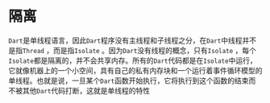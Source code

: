 # 隔离

`Dart`是单线程语言，因此`Dart`程序没有主线程和子线程之分，在`Dart`中线程并不是指`Thread` ，而是指`Isolate` 。因为`Dart`没有线程的概念，只有`Isolate` ，每个`Isolate`都是隔离的，并不会共享内存。所有的`Dart`代码都是在`Isolate`中运行，它就像机器上的一个小空间，具有自己的私有内存块和一个运行着事件循环模型的单线程。也就是说，一旦某个`Dart`函数开始执行，它将执行到这个函数的结束而不被其他`Dart`代码打断，这就是单线程的特性